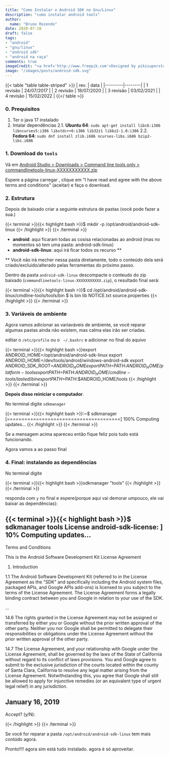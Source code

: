 ```yaml
---
title: "Como Instalar o Android SDK no Gnu/Linux"
description: "como instalar android tools"
author:
  name: "Bruno Rozendo"
date: 2020-07-18
draft: false
tags:
- "android"
- "gnu/linux"
- "android sdk"
- "android na raça"
comments: true
imageCredit: "<a href='http://www.freepik.com'>Designed by pikisuperstar / Freepik</a>"
image: "/images/posts/android-sdk.svg"
---
```



{{< table "table table-striped" >}}
| rev.  | data |
|---------|--------|
| 1 revisão      | 24/07/2017    |
| 2 revisão      | 18/07/2020    |
| 3 revisão      | 03/02/2021    |
| 4 revisão      | 15/02/2022    |
{{</ table >}}


### 0. Prequisitos

 1. Ter o java 17 instalado
 2. Intalar dependências
    2.1. __Ubuntu 64__: ```sudo apt-get install libc6:i386 libncurses5:i386 libstdc++6:i386 lib32z1 libbz2-1.0:i386```
    2.2. __Fedora 64__: ```sudo dnf install zlib.i686 ncurses-libs.i686 bzip2-libs.i686```



### 1. Download do `tools`


Vá em [Android Studio > Downloads > Command line tools only > commandlinetools-linux-XXXXXXXXXXX.zip](https://developer.android.com/studio#command-tools)

Espere a página carregar , clique em "I have read and agree with the above terms and conditions" (aceitar) e  faça o download.


### 2. Estrutura

Depois de baixado criar a seguinte estrutura de pastas (você pode fazer a sua.)


{{< terminal >}}{{< highlight bash >}}$ mkdir -p /opt/android/android-sdk-linux
{{< /highlight >}}
{{< /terminal >}}


 - __android__: aqui ficaram todas as cosisa relacionadas ao android (mas no momentos só tem uma pasta: android-sdk-linux)
 - __android-sdk-linux__: aqui irá ficar todos os recurso **

** Você não irá mecher nessa pasta diretamente, todo o conteúdo dela será criado/excluido/alterado pelas ferramentas do próximo passo.



Dentro da pasta `android-sdk-linux` descompacte o conteudo do zip baixado (`commandlinetools-linux-XXXXXXXXXXX.zip`), o resultado final será:

{{< terminal >}}{{< highlight bash >}}$ cd /opt/android/android-sdk-linux/cmdline-tools/tools/bin
$ ls
bin  lib  NOTICE.txt  source.properties
{{< /highlight >}}
{{< /terminal >}}


### 3. Variáveis de ambiente


Agora vamos adicionar as variaváveis de ambiente, se você reparar algumas pastas ainda não existem, mas calma elas irão ser criadas.

editar o `/etc/profile` ou o ` ~/.bashrc` e adicionar no final do aquivo

{{< terminal >}}{{< highlight bash >}}export ANDROID_HOME=/opt/android/android-sdk-linux
export ANDROID_HOME=/dev/tools/android/windows-android-sdk
export ANDROID_SDK_ROOT=$ANDROID_HOME
export PATH=$PATH:$ANDROID_HOME/platform-tools
export PATH=$PATH:$ANDROID_HOME/cmdline-tools/lasted/bin
export PATH=$PATH:$ANDROID_HOME/tools
{{< /highlight >}}
{{< /terminal >}}


__Depois disso reiniciar o computador__.



No terminal digite `sdkmanager`


{{< terminal >}}{{< highlight bash >}}:~$ sdkmanager
[=======================================] 100% Computing updates...
{{< /highlight >}}
{{< /terminal >}}



Se a mensagem acima apareceu então fique feliz pois tudo está funcionando.


Agora vamos a ao passo final

### 4. Final: instalando as dependências


No terminal digite

{{< terminal >}}{{< highlight bash >}}sdkmanager "tools"
{{< /highlight >}}
{{< /terminal >}}


responda com `y` no final e espere(porque aqui vai demorar umpouco, ele vai baixar as dependências):

{{< terminal >}}{{< highlight bash >}}$ sdkmanager tools
License android-sdk-license:            ] 10% Computing updates...              
---------------------------------------
Terms and Conditions

This is the Android Software Development Kit License Agreement

1. Introduction

1.1 The Android Software Development Kit (referred to in the License Agreement as the "SDK" and specifically including the Android system files, packaged APIs, and Google APIs add-ons) is licensed to you subject to the terms of the License Agreement. The License Agreement forms a legally binding contract between you and Google in relation to your use of the SDK.

...

14.6 The rights granted in the License Agreement may not be assigned or transferred by either you or Google without the prior written approval of the other party. Neither you nor Google shall be permitted to delegate their responsibilities or obligations under the License Agreement without the prior written approval of the other party.

14.7 The License Agreement, and your relationship with Google under the License Agreement, shall be governed by the laws of the State of California without regard to its conflict of laws provisions. You and Google agree to submit to the exclusive jurisdiction of the courts located within the county of Santa Clara, California to resolve any legal matter arising from the License Agreement. Notwithstanding this, you agree that Google shall still be allowed to apply for injunctive remedies (or an equivalent type of urgent legal relief) in any jurisdiction.


January 16, 2019
---------------------------------------
Accept? (y/N):


{{< /highlight >}}
{{< /terminal >}}


Se você for reparar a pasta `/opt/android/android-sdk-linux` tem mais contúdo agora.

Pronto!!!! agora sim está tudo instalado. agora é só aproveitar.
